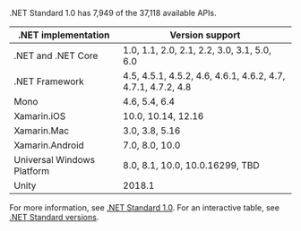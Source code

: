 .NET Standard 1.0 has 7,949 of the 37,118 available APIs.

| .NET implementation        | Version support                                              |
|----------------------------|--------------------------------------------------------------|
| .NET and .NET Core         | 1.0, 1.1, 2.0, 2.1, 2.2, 3.0, 3.1, 5.0, 6.0                  |
| .NET Framework             | 4.5, 4.5.1, 4.5.2, 4.6, 4.6.1, 4.6.2, 4.7, 4.7.1, 4.7.2, 4.8 |
| Mono                       | 4.6, 5.4, 6.4                                                |
| Xamarin.iOS                | 10.0, 10.14, 12.16                                           |
| Xamarin.Mac                | 3.0, 3.8, 5.16                                               |
| Xamarin.Android            | 7.0, 8.0, 10.0                                               |
| Universal Windows Platform | 8.0, 8.1, 10.0, 10.0.16299, TBD                              |
| Unity                      | 2018.1                                                       |

For more information, see [.NET Standard 1.0][1.0]. For an interactive table, see [.NET Standard versions](https://dotnet.microsoft.com/platform/dotnet-standard#versions).

[1.0]: https://github.com/dotnet/standard/blob/v2.1.0/docs/versions/netstandard1.0.md
